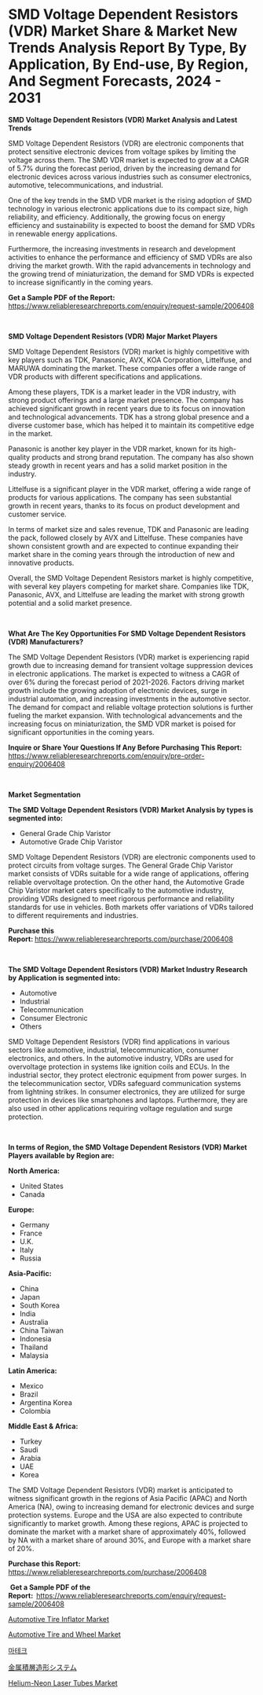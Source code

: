 <p><h1>SMD Voltage Dependent Resistors (VDR) Market Share & Market New Trends Analysis Report By Type, By Application, By End-use, By Region, And Segment Forecasts, 2024 - 2031</h1></p><p><strong>SMD Voltage Dependent Resistors (VDR) Market Analysis and Latest Trends</strong></p>
<p><p>SMD Voltage Dependent Resistors (VDR) are electronic components that protect sensitive electronic devices from voltage spikes by limiting the voltage across them. The SMD VDR market is expected to grow at a CAGR of 5.7% during the forecast period, driven by the increasing demand for electronic devices across various industries such as consumer electronics, automotive, telecommunications, and industrial.</p><p>One of the key trends in the SMD VDR market is the rising adoption of SMD technology in various electronic applications due to its compact size, high reliability, and efficiency. Additionally, the growing focus on energy efficiency and sustainability is expected to boost the demand for SMD VDRs in renewable energy applications.</p><p>Furthermore, the increasing investments in research and development activities to enhance the performance and efficiency of SMD VDRs are also driving the market growth. With the rapid advancements in technology and the growing trend of miniaturization, the demand for SMD VDRs is expected to increase significantly in the coming years.</p></p>
<p><strong>Get a Sample PDF of the Report:&nbsp;</strong> <a href="https://www.reliableresearchreports.com/enquiry/request-sample/2006408">https://www.reliableresearchreports.com/enquiry/request-sample/2006408</a></p>
<p>&nbsp;</p>
<p><strong>SMD Voltage Dependent Resistors (VDR) Major Market Players</strong></p>
<p><p>SMD Voltage Dependent Resistors (VDR) market is highly competitive with key players such as TDK, Panasonic, AVX, KOA Corporation, Littelfuse, and MARUWA dominating the market. These companies offer a wide range of VDR products with different specifications and applications.</p><p>Among these players, TDK is a market leader in the VDR industry, with strong product offerings and a large market presence. The company has achieved significant growth in recent years due to its focus on innovation and technological advancements. TDK has a strong global presence and a diverse customer base, which has helped it to maintain its competitive edge in the market.</p><p>Panasonic is another key player in the VDR market, known for its high-quality products and strong brand reputation. The company has also shown steady growth in recent years and has a solid market position in the industry.</p><p>Littelfuse is a significant player in the VDR market, offering a wide range of products for various applications. The company has seen substantial growth in recent years, thanks to its focus on product development and customer service.</p><p>In terms of market size and sales revenue, TDK and Panasonic are leading the pack, followed closely by AVX and Littelfuse. These companies have shown consistent growth and are expected to continue expanding their market share in the coming years through the introduction of new and innovative products.</p><p>Overall, the SMD Voltage Dependent Resistors market is highly competitive, with several key players competing for market share. Companies like TDK, Panasonic, AVX, and Littelfuse are leading the market with strong growth potential and a solid market presence.</p></p>
<p>&nbsp;</p>
<p><strong>What Are The Key Opportunities For SMD Voltage Dependent Resistors (VDR) Manufacturers?</strong></p>
<p><p>The SMD Voltage Dependent Resistors (VDR) market is experiencing rapid growth due to increasing demand for transient voltage suppression devices in electronic applications. The market is expected to witness a CAGR of over 6% during the forecast period of 2021-2026. Factors driving market growth include the growing adoption of electronic devices, surge in industrial automation, and increasing investments in the automotive sector. The demand for compact and reliable voltage protection solutions is further fueling the market expansion. With technological advancements and the increasing focus on miniaturization, the SMD VDR market is poised for significant opportunities in the coming years.</p></p>
<p><strong>Inquire or Share Your Questions If Any Before Purchasing This Report:</strong> <a href="https://www.reliableresearchreports.com/enquiry/pre-order-enquiry/2006408">https://www.reliableresearchreports.com/enquiry/pre-order-enquiry/2006408</a></p>
<p>&nbsp;</p>
<p><strong>Market Segmentation</strong></p>
<p><strong>The SMD Voltage Dependent Resistors (VDR) Market Analysis by types is segmented into:</strong></p>
<p><ul><li>General Grade Chip Varistor</li><li>Automotive Grade Chip Varistor</li></ul></p>
<p><p>SMD Voltage Dependent Resistors (VDR) are electronic components used to protect circuits from voltage surges. The General Grade Chip Varistor market consists of VDRs suitable for a wide range of applications, offering reliable overvoltage protection. On the other hand, the Automotive Grade Chip Varistor market caters specifically to the automotive industry, providing VDRs designed to meet rigorous performance and reliability standards for use in vehicles. Both markets offer variations of VDRs tailored to different requirements and industries.</p></p>
<p><strong>Purchase this Report:&nbsp;</strong><a href="https://www.reliableresearchreports.com/purchase/2006408">https://www.reliableresearchreports.com/purchase/2006408</a></p>
<p>&nbsp;</p>
<p><strong>The SMD Voltage Dependent Resistors (VDR) Market Industry Research by Application is segmented into:</strong></p>
<p><ul><li>Automotive</li><li>Industrial</li><li>Telecommunication</li><li>Consumer Electronic</li><li>Others</li></ul></p>
<p><p>SMD Voltage Dependent Resistors (VDR) find applications in various sectors like automotive, industrial, telecommunication, consumer electronics, and others. In the automotive industry, VDRs are used for overvoltage protection in systems like ignition coils and ECUs. In the industrial sector, they protect electronic equipment from power surges. In the telecommunication sector, VDRs safeguard communication systems from lightning strikes. In consumer electronics, they are utilized for surge protection in devices like smartphones and laptops. Furthermore, they are also used in other applications requiring voltage regulation and surge protection.</p></p>
<p>&nbsp;</p>
<p><strong>In terms of Region, the SMD Voltage Dependent Resistors (VDR) Market Players available by Region are:</strong></p>
<p>
    <p> <strong> North America: </strong>
        <ul>
            <li>United States</li>
            <li>Canada</li>
        </ul>
        </p> 
    <p> <strong> Europe: </strong>
        <ul>
            <li>Germany</li>
            <li>France</li>
            <li>U.K.</li>
            <li>Italy</li>
            <li>Russia</li>
        </ul>
        </p> 
    <p> <strong> Asia-Pacific: </strong>
        <ul>
            <li>China</li>
            <li>Japan</li>
            <li>South Korea</li>
            <li>India</li>
            <li>Australia</li>
            <li>China Taiwan</li>
            <li>Indonesia</li>
            <li>Thailand</li>
            <li>Malaysia</li>
        </ul>
        </p> 
    <p> <strong> Latin America: </strong>
        <ul>
            <li>Mexico</li>
            <li>Brazil</li>
            <li>Argentina Korea</li>
            <li>Colombia</li>
        </ul>
        </p> 
    <p> <strong> Middle East & Africa: </strong>
        <ul>
            <li>Turkey</li>
            <li>Saudi</li>
            <li>Arabia</li>
            <li>UAE</li>
            <li>Korea</li>
        </ul>
    </p>
    </p>
<p><p>The SMD Voltage Dependent Resistors (VDR) market is anticipated to witness significant growth in the regions of Asia Pacific (APAC) and North America (NA), owing to increasing demand for electronic devices and surge protection systems. Europe and the USA are also expected to contribute significantly to market growth. Among these regions, APAC is projected to dominate the market with a market share of approximately 40%, followed by NA with a market share of around 30%, and Europe with a market share of 20%.</p></p>
<p><strong>Purchase this Report: </strong><a href="https://www.reliableresearchreports.com/purchase/2006408">https://www.reliableresearchreports.com/purchase/2006408</a></p>
<p>&nbsp;<strong>Get a Sample PDF of the Report:&nbsp;&nbsp;</strong><a href="https://www.reliableresearchreports.com/enquiry/request-sample/2006408">https://www.reliableresearchreports.com/enquiry/request-sample/2006408</a></p>
<p><strong></strong></p>
<p><p><a href="https://issuu.com/reportprime-2/docs/automotive-tire-inflator-market-size-2030.pptx">Automotive Tire Inflator Market</a></p><p><a href="https://issuu.com/reportprime-2/docs/automotive-tire-and-wheel-market-size-2030.pptx">Automotive Tire and Wheel Market</a></p><p><a href="https://github.com/CliftonFisher9067/Market-Research-Report-List-1/blob/main/395804613377.md">마테크</a></p><p><a href="https://github.com/mcbeesbxa270/Market-Research-Report-List-1/blob/main/934958114262.md">金属積層造形システム</a></p><p><a href="https://github.com/Glendatilghmankmgz0rbhwpy/Market-Research-Report-List-1/blob/main/helium-neon-laser-tubes-market.md">Helium-Neon Laser Tubes Market</a></p></p>